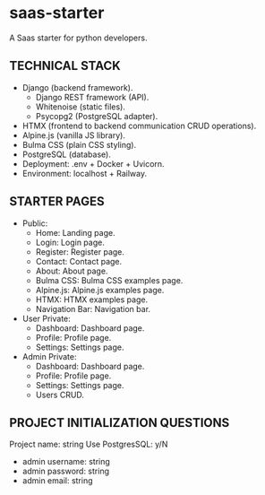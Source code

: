 # saas-starter

A Saas starter for python developers.

## TECHNICAL STACK
- Django (backend framework).
    - Django REST framework (API).
    - Whitenoise (static files).
    - Psycopg2 (PostgreSQL adapter).
- HTMX (frontend to backend communication CRUD operations).
- Alpine.js (vanilla JS library).
- Bulma CSS (plain CSS styling).
- PostgreSQL (database).
- Deployment: .env + Docker + Uvicorn.
- Environment: localhost + Railway.

## STARTER PAGES
- Public: 
  - Home: Landing page.
  - Login: Login page.
  - Register: Register page.
  - Contact: Contact page.
  - About: About page.
  - Bulma CSS: Bulma CSS examples page.
  - Alpine.js: Alpine.js examples page.
  - HTMX: HTMX examples page.
  - Navigation Bar: Navigation bar.
- User Private: 
  - Dashboard: Dashboard page.
  - Profile: Profile page.
  - Settings: Settings page.
- Admin Private: 
  - Dashboard: Dashboard page.
  - Profile: Profile page.
  - Settings: Settings page.
  - Users CRUD.

## PROJECT INITIALIZATION QUESTIONS

Project name: string
Use PostgresSQL: y/N
  - admin username: string
  - admin password: string
  - admin email: string


